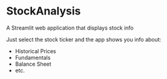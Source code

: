 # StockAnalysis
A Streamlit web application that displays stock info

Just select the stock ticker and the app shows you info about:
- Historical Prices
- Fundamentals
- Balance Sheet
- etc.

